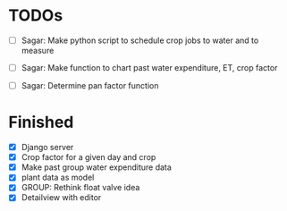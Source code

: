 # TODOs  
- [ ] Sagar: Make python script to schedule crop jobs to water and to measure  
- [ ] Sagar: Make function to chart past water expenditure, ET, crop factor  
- [ ] Sagar: Determine pan factor function  


# Finished
- [X] Django server
- [X] Crop factor for a given day and crop
- [X] Make past group water expenditure data  
- [X] plant data as model  
- [X] GROUP: Rethink float valve idea   
- [X] Detailview with editor  
